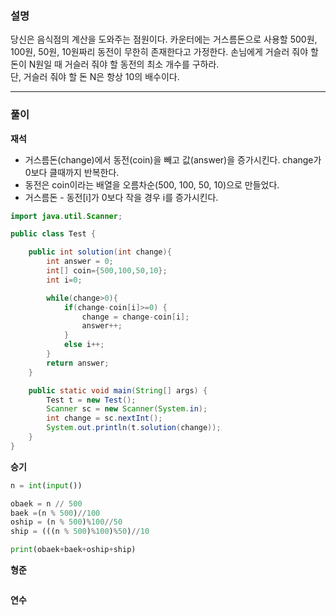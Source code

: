 ### 설명

당신은 음식점의 계산을 도와주는 점원이다. 카운터에는 거스름돈으로 사용할 500원, 100원, 50원, 10원짜리 동전이 무한히 존재한다고 가정한다. 손님에게 거슬러 줘야 할 돈이 N원일 때 거슬러 줘야 할 동전의 최소 개수를 구하라. <br>
단, 거슬러 줘야 할 돈 N은 항상 10의 배수이다.

---
### **풀이**

**재석** <br>

- 거스름돈(change)에서 동전(coin)을 빼고 값(answer)을 증가시킨다. change가 0보다 클때까지 반복한다.
- 동전은 coin이라는 배열을 오름차순(500, 100, 50, 10)으로 만들었다.
- 거스름돈 - 동전[i]가 0보다 작을 경우 i를 증가시킨다.


```java
import java.util.Scanner;

public class Test {

    public int solution(int change){
        int answer = 0;
        int[] coin={500,100,50,10};
        int i=0;

        while(change>0){
            if(change-coin[i]>=0) {
                change = change-coin[i];
                answer++;
            }
            else i++;
        }
        return answer;
    }

    public static void main(String[] args) {
        Test t = new Test();
        Scanner sc = new Scanner(System.in);
        int change = sc.nextInt();
        System.out.println(t.solution(change));
    }
}

```

**승기** <br>

```python
n = int(input())

obaek = n // 500
baek =(n % 500)//100
oship = (n % 500)%100//50
ship = (((n % 500)%100)%50)//10

print(obaek+baek+oship+ship)
```

**형준** <br>

```java

```

**연수** <br>

```python

```

